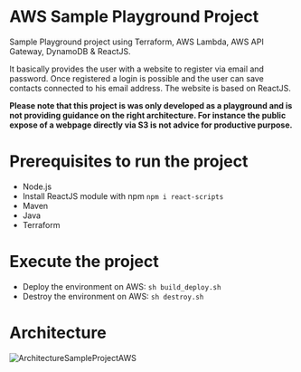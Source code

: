 # AWS Sample Playground Project
Sample Playground project using Terraform, AWS Lambda, AWS API Gateway, DynamoDB &amp; ReactJS.

It basically provides the user with a website to register via email and password. Once registered a login is possible and the user can save contacts connected to his email address. The website is based on ReactJS.

**Please note that this project is was only developed as a playground and is not providing guidance on the right architecture. For instance the public expose of a webpage directly via S3 is not advice for productive purpose.**

# Prerequisites to run the project
* Node.js
* Install ReactJS module with npm `npm i react-scripts`
* Maven
* Java
* Terraform

# Execute the project
* Deploy the environment on AWS: `sh build_deploy.sh`
* Destroy the environment on AWS: `sh destroy.sh`

# Architecture
![ArchitectureSampleProjectAWS](https://user-images.githubusercontent.com/36228512/144240374-5c84176f-b933-41b0-8458-dd0c0e42af74.jpg)

